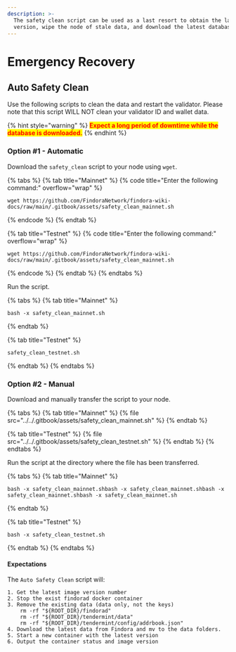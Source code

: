 ```yaml
---
description: >-
  The safety clean script can be used as a last resort to obtain the latest
  version, wipe the node of stale data, and download the latest database.
---
```


# Emergency Recovery

## Auto Safety Clean[​](https://wiki.findora.org/docs/validators/update-version#auto-safety-clean) <a href="#auto-safety-clean" id="auto-safety-clean"></a>

Use the following scripts to clean the data and restart the validator. Please note that this script WILL NOT clean your validator ID and wallet data.

{% hint style="warning" %}
<mark style="color:red;">**Expect a long period of downtime while the database is downloaded.**</mark>
{% endhint %}

### **Option #1 - Automatic**

Download the `safety_clean` script to your node using `wget`.

{% tabs %}
{% tab title="Mainnet" %}
{% code title="Enter the following command:" overflow="wrap" %}
```
wget https://github.com/FindoraNetwork/findora-wiki-docs/raw/main/.gitbook/assets/safety_clean_mainnet.sh
```
{% endcode %}
{% endtab %}

{% tab title="Testnet" %}
{% code title="Enter the following command:" overflow="wrap" %}
```
wget https://github.com/FindoraNetwork/findora-wiki-docs/raw/main/.gitbook/assets/safety_clean_mainnet.sh
```
{% endcode %}
{% endtab %}
{% endtabs %}

Run the script.

{% tabs %}
{% tab title="Mainnet" %}
```
bash -x safety_clean_mainnet.sh
```
{% endtab %}

{% tab title="Testnet" %}
```
safety_clean_testnet.sh
```
{% endtab %}
{% endtabs %}

### **Option #2 - Manual**

Download and manually transfer the script to your node.

{% tabs %}
{% tab title="Mainnet" %}
{% file src="../../.gitbook/assets/safety_clean_mainnet.sh" %}
{% endtab %}

{% tab title="Testnet" %}
{% file src="../../.gitbook/assets/safety_clean_testnet.sh" %}
{% endtab %}
{% endtabs %}

Run the script at the directory where the file has been transferred.

{% tabs %}
{% tab title="Mainnet" %}
```
bash -x safety_clean_mainnet.shbash -x safety_clean_mainnet.shbash -x safety_clean_mainnet.shbash -x safety_clean_mainnet.sh
```
{% endtab %}

{% tab title="Testnet" %}
```
bash -x safety_clean_testnet.sh
```
{% endtab %}
{% endtabs %}

#### Expectations

The `Auto Safety Clean` script will:

```
1. Get the latest image version number 
2. Stop the exist findorad docker container
3. Remove the existing data (data only, not the keys)
    rm -rf "${ROOT_DIR}/findorad"
    rm -rf "${ROOT_DIR}/tendermint/data"
    rm -rf "${ROOT_DIR}/tendermint/config/addrbook.json"
4. Download the latest data from Findora and mv to the data folders.
5. Start a new container with the latest version
6. Output the container status and image version
```
